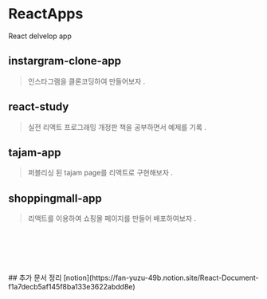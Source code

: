 # ReactApps
React delvelop app 

## instargram-clone-app 
>인스타그램을 클론코딩하여 만들어보자 . 

## react-study
>실전 리액트 프로그래밍 개정판 책을 공부하면서 예제를 기록 .

## tajam-app
>퍼블리싱 된 tajam page를 리액트로 구현해보자 .

## shoppingmall-app
>리액트를 이용하여 쇼핑몰 페이지를 만들어 배포하여보자 .  
<br/>
<br/>
<br/>
<br/>
<br/>  
## 추가 문서 정리
[notion](https://fan-yuzu-49b.notion.site/React-Document-f1a7decb5af145f8ba133e3622abdd8e)

